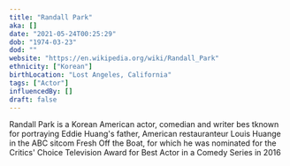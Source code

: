 ```yaml
---
title: "Randall Park"
aka: []
date: "2021-05-24T00:25:29"
dob: "1974-03-23"
dod: ""
website: "https://en.wikipedia.org/wiki/Randall_Park"
ethnicity: ["Korean"]
birthLocation: "Lost Angeles, California"
tags: ["Actor"]
influencedBy: []
draft: false
---
```


Randall Park is a Korean American actor, comedian and writer bes tknown for portraying Eddie Huang's father, American restauranteur Louis Huange in the ABC sitcom Fresh Off the Boat, for which he was nominated for the Critics' Choice Television Award for Best Actor in a Comedy Series in 2016

